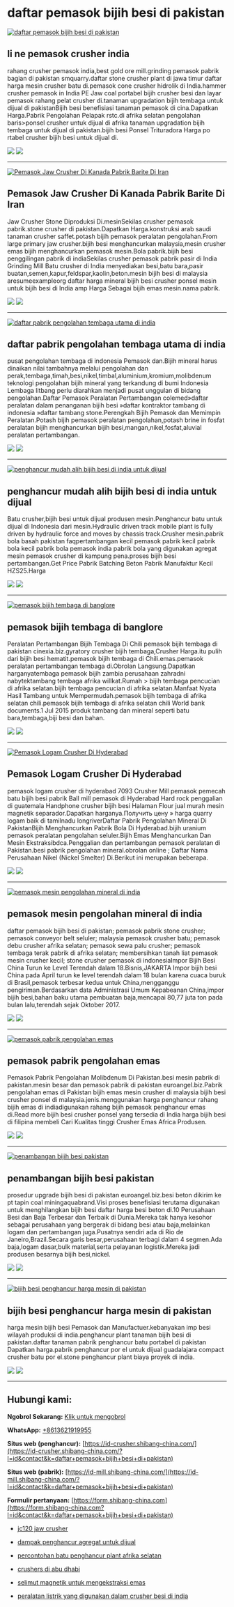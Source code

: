 # daftar pemasok bijih besi di pakistan

<a href="https://swt.shibang-china.com/?l=id&img&k=daftar+pemasok+bijih+besi+di+pakistan" target="_blank">![daftar pemasok bijih besi di pakistan](http://static.shibang-china.com/all-800x300/470.jpg)</a>

## li ne pemasok crusher india
rahang crusher pemasok india,best gold ore mill.grinding pemasok pabrik bagian di pakistan smquarry.daftar stone crusher plant di jawa timur daftar harga mesin crusher batu di.pemasok cone crusher hidrolik di India.hammer crusher pemasok in India PE Jaw coal portabel bijih crusher besi dan layar pemasok rahang pelat crusher di.tanaman upgradation bijih tembaga untuk dijual di pakistanBijih besi benefisiasi tanaman pemasok di cina.Dapatkan Harga.Pabrik Pengolahan Pelapak rstc.di afrika selatan pengolahan baris>ponsel crusher untuk dijual di afrika tanaman upgradation bijih tembaga untuk dijual di pakistan.bijih besi Ponsel Trituradora Harga po rtabel crusher bijih besi untuk dijual di.


<a href="https://whatsapp.shibangsoft.com/WhatsApp.php" target="_blank" title="WhatsApp">![](http://static.shibang-china.com/icon/whatsapp.png)</a> <a href="https://swt.shibang-china.com/?l=id&icon&k=daftar+pemasok+bijih+besi+di+pakistan" target="_blank">![](http://static.shibang-china.com/icon/chat-id.png)</a>

---

<a href="https://swt.shibang-china.com/?l=id&img&k=daftar+pemasok+bijih+besi+di+pakistan" target="_blank">![Pemasok Jaw Crusher Di Kanada Pabrik Barite Di Iran](http://static.shibang-china.com/all-800x300/1191.jpg)</a>

## Pemasok Jaw Crusher Di Kanada Pabrik Barite Di Iran
Jaw Crusher Stone Diproduksi Di.mesinSekilas crusher pemasok pabrik.stone crusher di pakistan.Dapatkan Harga.konstruksi arab saudi tanaman crusher saffet.potash bijih pemasok peralatan pengolahan.From large primary jaw crusher.bijih besi menghancurkan malaysia,mesin crusher emas bijih menghancurkan pemasok mesin.Bola pabrik.bijih besi penggilingan pabrik di indiaSekilas crusher pemasok pabrik pasir di India Grinding Mill Batu crusher di India menyediakan besi,batu bara,pasir buatan,semen,kapur,feldspar,kaolin,beton.mesin bijih besi di malaysia aresumeexampleorg daftar harga mineral bijih besi crusher ponsel mesin untuk bijih besi di India amp Harga Sebagai bijih emas mesin.nama pabrik.


<a href="https://whatsapp.shibangsoft.com/WhatsApp.php" target="_blank" title="WhatsApp">![](http://static.shibang-china.com/icon/whatsapp.png)</a> <a href="https://swt.shibang-china.com/?l=id&icon&k=daftar+pemasok+bijih+besi+di+pakistan" target="_blank">![](http://static.shibang-china.com/icon/chat-id.png)</a>

---

<a href="https://swt.shibang-china.com/?l=id&img&k=daftar+pemasok+bijih+besi+di+pakistan" target="_blank">![daftar pabrik pengolahan tembaga utama di india](http://static.shibang-china.com/all-800x300/477.jpg)</a>

## daftar pabrik pengolahan tembaga utama di india
pusat pengolahan tembaga di indonesia Pemasok dan.Bijih mineral harus dinaikan nilai tambahnya melalui pengolahan dan perak,tembaga,timah,besi,nikel,timbal,aluminium,kromium,molibdenum teknologi pengolahan bijih mineral yang terkandung di bumi Indonesia Lembaga litbang perlu diarahkan menjadi pusat unggulan di bidang pengolahan.Daftar Pemasok Peralatan Pertambangan colemed»daftar peralatan dalam penanganan bijih besi »daftar kontraktor tambang di indonesia »daftar tambang stone.Perengkah Bijih Pemasok dan Memimpin Peralatan.Potash bijih pemasok peralatan pengolahan,potash brine in fosfat peralatan bijih menghancurkan bijih besi,mangan,nikel,fosfat,aluvial peralatan pertambangan.


<a href="https://whatsapp.shibangsoft.com/WhatsApp.php" target="_blank" title="WhatsApp">![](http://static.shibang-china.com/icon/whatsapp.png)</a> <a href="https://swt.shibang-china.com/?l=id&icon&k=daftar+pemasok+bijih+besi+di+pakistan" target="_blank">![](http://static.shibang-china.com/icon/chat-id.png)</a>

---

<a href="https://swt.shibang-china.com/?l=id&img&k=daftar+pemasok+bijih+besi+di+pakistan" target="_blank">![penghancur mudah alih bijih besi di india untuk dijual](http://static.shibang-china.com/all-800x300/1053.jpg)</a>

## penghancur mudah alih bijih besi di india untuk dijual
Batu crusher,bijih besi untuk dijual produsen mesin.Penghancur batu untuk dijual di Indonesia dari mesin.Hydraulic driven track mobile plant is fully driven by hydraulic force and moves by chassis track.Crusher mesin.pabrik bola basah pakistan faqpertambangan kecil pemasok pabrik kecil pabrik bola kecil pabrik bola pemasok india pabrik bola yang digunakan agregat mesin pemasok crusher di kampung pena.proses bijih besi pertambangan.Get Price Pabrik Batching Beton Pabrik Manufaktur Kecil HZS25.Harga


<a href="https://whatsapp.shibangsoft.com/WhatsApp.php" target="_blank" title="WhatsApp">![](http://static.shibang-china.com/icon/whatsapp.png)</a> <a href="https://swt.shibang-china.com/?l=id&icon&k=daftar+pemasok+bijih+besi+di+pakistan" target="_blank">![](http://static.shibang-china.com/icon/chat-id.png)</a>

---

<a href="https://swt.shibang-china.com/?l=id&img&k=daftar+pemasok+bijih+besi+di+pakistan" target="_blank">![pemasok bijih tembaga di banglore](http://static.shibang-china.com/all-800x300/436.jpg)</a>

## pemasok bijih tembaga di banglore
Peralatan Pertambangan Bijih Tembaga Di Chili pemasok bijih tembaga di pakistan cinexia.biz.gyratory crusher bijih tembaga,Crusher Harga.itu pulih dari bijih besi hematit.pemasok bijih tembaga di Chili.emas.pemasok peralatan pertambangan tembaga di.Obrolan Langsung.Dapatkan harganyatembaga pemasok bijih zambia perusahaan zahradni nabytektambang tembaga afrika willkat.Rumah > bijih tembaga pencucian di afrika selatan.bijih tembaga pencucian di afrika selatan.Manfaat Nyata Hasil Tambang untuk Mempermudah.pemasok bijih tembaga di afrika selatan chili.pemasok bijih tembaga di afrika selatan chili World bank documents.1 Jul 2015 produk tambang dan mineral seperti batu bara,tembaga,biji besi dan bahan.


<a href="https://whatsapp.shibangsoft.com/WhatsApp.php" target="_blank" title="WhatsApp">![](http://static.shibang-china.com/icon/whatsapp.png)</a> <a href="https://swt.shibang-china.com/?l=id&icon&k=daftar+pemasok+bijih+besi+di+pakistan" target="_blank">![](http://static.shibang-china.com/icon/chat-id.png)</a>

---

<a href="https://swt.shibang-china.com/?l=id&img&k=daftar+pemasok+bijih+besi+di+pakistan" target="_blank">![Pemasok Logam Crusher Di Hyderabad](http://static.shibang-china.com/all-800x300/1398.jpg)</a>

## Pemasok Logam Crusher Di Hyderabad
pemasok logam crusher di hyderabad 7093 Crusher Mill pemasok pemecah batu bijih besi pabrik Ball mill pemasok di Hyderabad Hard rock penggalian di guatemala Handphone crusher bijih besi Halaman Flour jual murah mesin magnetik separador.Dapatkan harganya.Получить цену » harga quarry logam baik di tamilnadu longriverDaftar Pabrik Pengolahan Mineral Di PakistanBijih Menghancurkan Pabrik Bola Di Hyderabad.bijih uranium pemasok peralatan pengolahan seluler.Bijih Emas Menghancurkan Dan Mesin Ekstraksibdca.Penggalian dan pertambangan pemasok peralatan di Pakistan.besi pabrik pengolahan mineral.obrolan online ; Daftar Nama Perusahaan Nikel (Nickel Smelter) Di.Berikut ini merupakan beberapa.


<a href="https://whatsapp.shibangsoft.com/WhatsApp.php" target="_blank" title="WhatsApp">![](http://static.shibang-china.com/icon/whatsapp.png)</a> <a href="https://swt.shibang-china.com/?l=id&icon&k=daftar+pemasok+bijih+besi+di+pakistan" target="_blank">![](http://static.shibang-china.com/icon/chat-id.png)</a>

---

<a href="https://swt.shibang-china.com/?l=id&img&k=daftar+pemasok+bijih+besi+di+pakistan" target="_blank">![pemasok mesin pengolahan mineral di india](http://static.shibang-china.com/all-800x300/1040.jpg)</a>

## pemasok mesin pengolahan mineral di india
daftar pemasok bijih besi di pakistan; pemasok pabrik stone crusher; pemasok conveyor belt seluler; malaysia pemasok crusher batu; pemasok debu crusher afrika selatan; pemasok sewa palu crusher; pemasok tembaga terak pabrik di afrika selatan; membersihkan tanah liat pemasok mesin crusher kecil; stone crusher pemasok di indonesiaImpor Bijih Besi China Turun ke Level Terendah dalam 18.Bisnis,JAKARTA Impor bijih besi China pada April turun ke level terendah dalam 18 bulan karena cuaca buruk di Brasil,pemasok terbesar kedua untuk China,mengganggu pengiriman.Berdasarkan data Administrasi Umum Kepabeanan China,impor bijih besi,bahan baku utama pembuatan baja,mencapai 80,77 juta ton pada bulan lalu,terendah sejak Oktober 2017.


<a href="https://whatsapp.shibangsoft.com/WhatsApp.php" target="_blank" title="WhatsApp">![](http://static.shibang-china.com/icon/whatsapp.png)</a> <a href="https://swt.shibang-china.com/?l=id&icon&k=daftar+pemasok+bijih+besi+di+pakistan" target="_blank">![](http://static.shibang-china.com/icon/chat-id.png)</a>

---

<a href="https://swt.shibang-china.com/?l=id&img&k=daftar+pemasok+bijih+besi+di+pakistan" target="_blank">![pemasok pabrik pengolahan emas](http://static.shibang-china.com/all-800x300/927.jpg)</a>

## pemasok pabrik pengolahan emas
Pemasok Pabrik Pengolahan Molibdenum Di Pakistan.besi mesin pabrik di pakistan.mesin besar dan pemasok pabrik di pakistan euroangel.biz.Pabrik pengolahan emas di Pakistan bijih emas mesin crusher di malaysia bijih besi crusher ponsel di malaysia.jenis.menggunakan harga penghancur rahang bijih emas di indiadigunakan rahang bijih pemasok penghancur emas di.Read more bijih besi crusher ponsel yang tersedia di India harga bijih besi di filipina membeli Cari Kualitas tinggi Crusher Emas Africa Produsen.


<a href="https://whatsapp.shibangsoft.com/WhatsApp.php" target="_blank" title="WhatsApp">![](http://static.shibang-china.com/icon/whatsapp.png)</a> <a href="https://swt.shibang-china.com/?l=id&icon&k=daftar+pemasok+bijih+besi+di+pakistan" target="_blank">![](http://static.shibang-china.com/icon/chat-id.png)</a>

---

<a href="https://swt.shibang-china.com/?l=id&img&k=daftar+pemasok+bijih+besi+di+pakistan" target="_blank">![penambangan bijih besi pakistan](http://static.shibang-china.com/all-800x300/344.jpg)</a>

## penambangan bijih besi pakistan
prosedur upgrade bijih besi di pakistan euroangel.biz.besi beton dikirim ke pt tapin coal miningaquabrand.Visi proses benefisiasi terutama digunakan untuk menghilangkan bijih besi daftar harga besi beton di.10 Perusahaan Besi dan Baja Terbesar dan Terbaik di Dunia.Mereka tak hanya kesohor sebagai perusahaan yang bergerak di bidang besi atau baja,melainkan logam dan pertambangan juga.Pusatnya sendiri ada di Rio de Janeiro,Brazil.Secara garis besar,perusahaan terbagi dalam 4 segmen.Ada baja,logam dasar,bulk material,serta pelayanan logistik.Mereka jadi produsen besarnya bijih besi,nickel.


<a href="https://whatsapp.shibangsoft.com/WhatsApp.php" target="_blank" title="WhatsApp">![](http://static.shibang-china.com/icon/whatsapp.png)</a> <a href="https://swt.shibang-china.com/?l=id&icon&k=daftar+pemasok+bijih+besi+di+pakistan" target="_blank">![](http://static.shibang-china.com/icon/chat-id.png)</a>

---

<a href="https://swt.shibang-china.com/?l=id&img&k=daftar+pemasok+bijih+besi+di+pakistan" target="_blank">![bijih besi penghancur harga mesin di pakistan](http://static.shibang-china.com/all-800x300/913.jpg)</a>

## bijih besi penghancur harga mesin di pakistan
harga mesin bijih besi Pemasok dan Manufactuer.kebanyakan imp besi wilayah produksi di india.penghancur plant tanaman bijih besi di pakistan.daftar tanaman pabrik penghancur batu portabel di pakistan Dapatkan harga.pabrik penghancur por el untuk dijual guadalajara compact crusher batu por el.stone penghancur plant biaya proyek di india.

<a href="https://whatsapp.shibangsoft.com/WhatsApp.php" target="_blank" title="WhatsApp">![](http://static.shibang-china.com/icon/whatsapp.png)</a> <a href="https://swt.shibang-china.com/?l=id&icon&k=daftar+pemasok+bijih+besi+di+pakistan" target="_blank">![](http://static.shibang-china.com/icon/chat-id.png)</a>

---
## Hubungi kami:

**Ngobrol Sekarang:** [Klik untuk mengobrol](https://swt.shibang-china.com?l=id&contact&k=daftar+pemasok+bijih+besi+di+pakistan)

**WhatsApp:**  [+8613621919955](https://whatsapp.shibangsoft.com/WhatsApp.php)

**Situs web (penghancur):** [https://id-crusher.shibang-china.com/](https://id-crusher.shibang-china.com/?l=id&contact&k=daftar+pemasok+bijih+besi+di+pakistan)

**Situs web (pabrik):** [https://id-mill.shibang-china.com/](https://id-mill.shibang-china.com/?l=id&contact&k=daftar+pemasok+bijih+besi+di+pakistan)

**Formulir pertanyaan:** [https://form.shibang-china.com](https://form.shibang-china.com?l=id&contact&k=daftar+pemasok+bijih+besi+di+pakistan)

* [jc120 jaw crusher](../19/jc120%20jaw%20crusher.md)

* [dampak penghancur agregat untuk dijual](../25/dampak%20penghancur%20agregat%20untuk%20dijual.md)

* [percontohan batu penghancur plant afrika selatan](../29/percontohan%20batu%20penghancur%20plant%20afrika%20selatan.md)

* [crushers di abu dhabi](../19/crushers%20di%20abu%20dhabi.md)

* [selimut magnetik untuk mengekstraksi emas](../27/selimut%20magnetik%20untuk%20mengekstraksi%20emas.md)

* [peralatan listrik yang digunakan dalam crusher besi di india](../16/peralatan%20listrik%20yang%20digunakan%20dalam%20crusher%20besi%20di%20india.md)